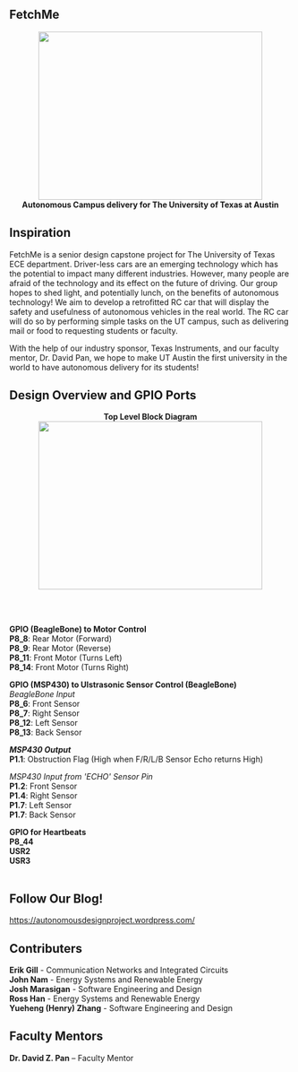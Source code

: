 ## FetchMe
<p align="center">
  <img width="400" height="300" src="http://tinyimg.io/i/H6cgMyd.png"><br>
  <strong>Autonomous Campus delivery for The University of Texas at Austin</strong>
</p>

## Inspiration

FetchMe is a senior design capstone project for The University of Texas ECE department. 
Driver-less cars are an emerging technology which has the potential to impact many different industries. However, many people are afraid of the technology and its effect on the future of driving. Our group hopes to shed light, and potentially lunch, on the benefits of autonomous technology! We aim to develop a retrofitted RC car that will display the safety and usefulness of autonomous vehicles in the real world. The RC car will do so by performing simple tasks on the UT campus, such as delivering mail or food to requesting students or faculty.<br>

With the help of our industry sponsor, Texas Instruments, and our faculty mentor, Dr. David Pan, we hope to make UT Austin the first university in the world to have autonomous delivery for its students!

## Design Overview and GPIO Ports
<p align="center">
  <strong>Top Level Block Diagram</strong><br>
  <img width="400" height="300" src="http://tinyimg.io/i/FkfJGkR.PNG"><br>
</p><br><br>

<strong>GPIO (BeagleBone) to Motor Control</strong><br>
<b>P8_8</b>: Rear Motor (Forward)<br>
<b>P8_9</b>: Rear Motor (Reverse)<br>
<b>P8_11</b>: Front Motor (Turns Left)<br>
<b>P8_14</b>: Front Motor (Turns Right)<br>

<strong>GPIO (MSP430) to Ulstrasonic Sensor Control (BeagleBone)</strong><br>
<i>BeagleBone Input</i><br>
<b>P8_6</b>: Front Sensor<br>
<b>P8_7</b>: Right Sensor<br>
<b>P8_12</b>: Left Sensor<br>
<b>P8_13</b>: Back Sensor<br>

<b><i>MSP430 Output</i></b><br>
<b>P1.1</b>: Obstruction Flag (High when F/R/L/B Sensor Echo returns High)<br>

<i>MSP430 Input from 'ECHO' Sensor Pin</i><br>
<b>P1.2</b>: Front Sensor<br>
<b>P1.4</b>: Right Sensor<br>
<b>P1.7</b>: Left Sensor<br>
<b>P1.7</b>: Back Sensor<br>

<strong>GPIO for Heartbeats</strong><br>
<b>P8_44</b><br>
<b>USR2</b><br>
<b>USR3</b><br>
<br>

## Follow Our Blog!
https://autonomousdesignproject.wordpress.com/

## Contributers
<p>
<b>Erik Gill</b> - Communication Networks and Integrated Circuits <br>
  <a href="https://www.linkedin.com/in/john-nam-a8a629116/" style="text-decoration: none">
  <b>John Nam</b></a> - Energy Systems and Renewable Energy<br>
  <a href="https://www.linkedin.com/in/joshmarasigan/" style="text-decoration: none">
  <b>Josh Marasigan</b></a> - Software Engineering and Design<br>
  <a href="https://www.linkedin.com/in/ross-han-30567489/" style="text-decoration: none">
  <b>Ross Han</b></a> - Energy Systems and Renewable Energy<br>
  <a href="https://www.linkedin.com/in/yueheng-zhang/" style="text-decoration: none">
  <b>Yueheng (Henry) Zhang</b></a> - Software Engineering and Design<br>
</p>

## Faculty Mentors

<p>
  <a href="http://www.ece.utexas.edu/people/faculty/david-z-pan" style="text-decoration: none"><b>Dr. David Z. Pan</b></a> – Faculty Mentor
</p>
